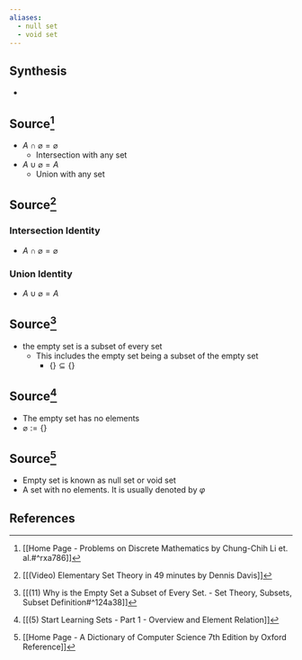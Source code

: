 ```yaml
---
aliases:
  - null set
  - void set
---
```

## Synthesis
- 
## Source[^1]
- $A \cap \varnothing = \varnothing$
	- Intersection with any set
- $A \cup \varnothing = A$
	- Union with any set

## Source[^2]
### Intersection Identity
- $A \cap \varnothing = \varnothing$
### Union Identity
- $A \cup \varnothing = A$
## Source[^3]
- the empty set is a subset of every set
	- This includes the empty set being a subset of the empty set
		- $\{\} \subseteq \{\}$

## Source[^4]
- The empty set has no elements
- $\varnothing := \{\}$

## Source[^5]
- Empty set is known as null set or void set
- A set with no elements. It is usually denoted by $\varphi$
## References

[^1]: [[Home Page - Problems on Discrete Mathematics by Chung-Chih Li et. al.#^rxa786]]
[^2]: [[(Video) Elementary Set Theory in 49 minutes by Dennis Davis]]
[^3]: [[(11) Why is the Empty Set a Subset of Every Set. - Set Theory, Subsets, Subset Definition#^124a38]]
[^4]: [[(5) Start Learning Sets - Part 1 - Overview and Element Relation]]
[^5]:  [[Home Page - A Dictionary of Computer Science 7th Edition by Oxford Reference]]